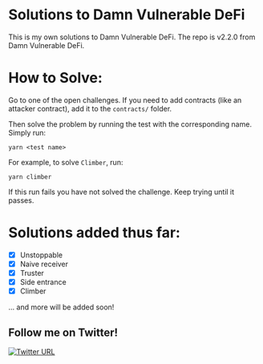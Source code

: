# Solutions to Damn Vulnerable DeFi

This is my own solutions to Damn Vulnerable DeFi.
The repo is v2.2.0 from Damn Vulnerable DeFi.

How to Solve:
==============
Go to one of the open challenges.
If you need to add contracts (like an attacker contract), add it to the `contracts/` folder.

Then solve the problem by running the test with the corresponding name. Simply run:

```shell
yarn <test name>
```

For example, to solve `Climber`, run:

```shell
yarn climber
```

If this run fails you have not solved the challenge. Keep trying until it passes.

Solutions added thus far:
==========================

- [x] Unstoppable
- [x] Naive receiver
- [x] Truster
- [x] Side entrance
- [x] Climber

... and more will be added soon!

## Follow me on Twitter!

[![Twitter URL](https://img.shields.io/twitter/url/https/twitter.com/cryptojesperk.svg?style=social&label=Follow%20%40cryptojesperk)](https://twitter.com/cryptojesperk)
